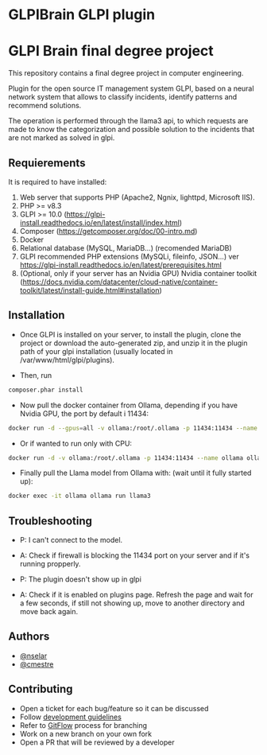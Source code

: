 # GLPIBrain GLPI plugin

# GLPI Brain final degree project

This repository contains a final degree project in computer engineering.

Plugin for the open source IT management system GLPI, based on a neural network system that allows to classify incidents, identify patterns and recommend solutions.

The operation is performed through the llama3 api, to which requests are made to know the categorization and possible solution to the incidents that are not marked as solved in glpi.

## Requierements

It is required to have installed:

1. Web server that supports PHP (Apache2, Ngnix, lighttpd, Microsoft IIS).
2. PHP >= v8.3
3. GLPI >= 10.0 (https://glpi-install.readthedocs.io/en/latest/install/index.html)
4. Composer (https://getcomposer.org/doc/00-intro.md)
5. Docker
6. Relational database (MySQL, MariaDB...) (recomended MariaDB)
7. GLPI recommended PHP extensions (MySQLi, fileinfo, JSON...) ver https://glpi-install.readthedocs.io/en/latest/prerequisites.html
8. (Optional, only if your server has an Nvidia GPU) Nvidia container toolkit (https://docs.nvidia.com/datacenter/cloud-native/container-toolkit/latest/install-guide.html#installation)

## Installation

- Once GLPI is installed on your server, to install the plugin, clone the project or download the auto-generated zip, and unzip it in the plugin path of your glpi installation (usually located in /var/www/html/glpi/plugins).

- Then, run
```bash
composer.phar install
```

- Now pull the docker container from Ollama, depending if you have Nvidia GPU, the port by default i 11434:
```bash
docker run -d --gpus=all -v ollama:/root/.ollama -p 11434:11434 --name ollama ollama/ollama
```

- Or if wanted to run only with CPU:

```bash
docker run -d -v ollama:/root/.ollama -p 11434:11434 --name ollama ollama/ollama
```

- Finally pull the Llama model from Ollama with: (wait until it fully started up):

```bash
docker exec -it ollama ollama run llama3
```

## Troubleshooting

- P: I can't connect to the model.
- A: Check if firewall is blocking the 11434 port on your server and if it's running propperly.

- P: The plugin doesn't show up in glpi
- A: Check if it is enabled on plugins page. Refresh the page and wait for a few seconds, if still not showing up, move to another directory and move back again.

## Authors

- [@nselar](https://www.github.com/nselar)
- [@cmestre](https://www.github.com/cmestre)

## Contributing

- Open a ticket for each bug/feature so it can be discussed
- Follow [development guidelines](http://glpi-developer-documentation.readthedocs.io/en/latest/plugins/index.html)
- Refer to [GitFlow](http://git-flow.readthedocs.io/) process for branching
- Work on a new branch on your own fork
- Open a PR that will be reviewed by a developer
